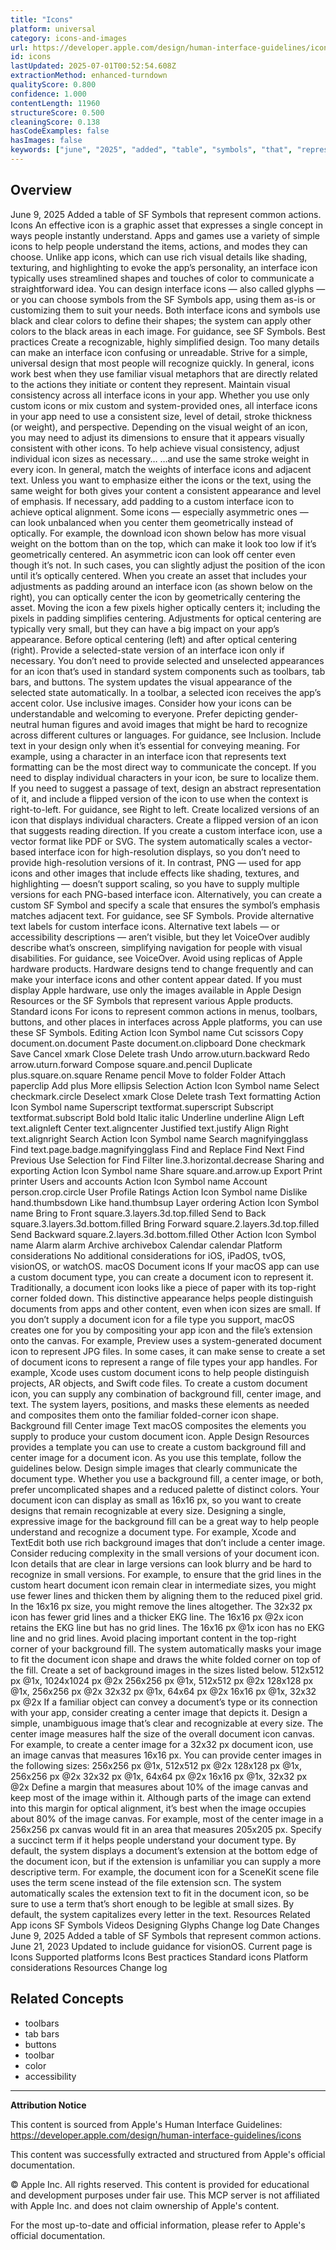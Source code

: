 ```yaml
---
title: "Icons"
platform: universal
category: icons-and-images
url: https://developer.apple.com/design/human-interface-guidelines/icons
id: icons
lastUpdated: 2025-07-01T00:52:54.608Z
extractionMethod: enhanced-turndown
qualityScore: 0.800
confidence: 1.000
contentLength: 11960
structureScore: 0.500
cleaningScore: 0.138
hasCodeExamples: false
hasImages: false
keywords: ["june", "2025", "added", "table", "symbols", "that", "represent", "common", "actions", "icons"]
---
```

## Overview

June 9, 2025 Added a table of SF Symbols that represent common actions. Icons An effective icon is a graphic asset that expresses a single concept in ways people instantly understand. Apps and games use a variety of simple icons to help people understand the items, actions, and modes they can choose. Unlike app icons, which can use rich visual details like shading, texturing, and highlighting to evoke the app’s personality, an interface icon typically uses streamlined shapes and touches of color to communicate a straightforward idea. You can design interface icons — also called glyphs — or you can choose symbols from the SF Symbols app, using them as-is or customizing them to suit your needs. Both interface icons and symbols use black and clear colors to define their shapes; the system can apply other colors to the black areas in each image. For guidance, see SF Symbols. Best practices Create a recognizable, highly simplified design. Too many details can make an interface icon confusing or unreadable. Strive for a simple, universal design that most people will recognize quickly. In general, icons work best when they use familiar visual metaphors that are directly related to the actions they initiate or content they represent. Maintain visual consistency across all interface icons in your app. Whether you use only custom icons or mix custom and system-provided ones, all interface icons in your app need to use a consistent size, level of detail, stroke thickness (or weight), and perspective. Depending on the visual weight of an icon, you may need to adjust its dimensions to ensure that it appears visually consistent with other icons. To help achieve visual consistency, adjust individual icon sizes as necessary… …and use the same stroke weight in every icon. In general, match the weights of interface icons and adjacent text. Unless you want to emphasize either the icons or the text, using the same weight for both gives your content a consistent appearance and level of emphasis. If necessary, add padding to a custom interface icon to achieve optical alignment. Some icons — especially asymmetric ones — can look unbalanced when you center them geometrically instead of optically. For example, the download icon shown below has more visual weight on the bottom than on the top, which can make it look too low if it’s geometrically centered. An asymmetric icon can look off center even though it’s not. In such cases, you can slightly adjust the position of the icon until it’s optically centered. When you create an asset that includes your adjustments as padding around an interface icon (as shown below on the right), you can optically center the icon by geometrically centering the asset. Moving the icon a few pixels higher optically centers it; including the pixels in padding simplifies centering. Adjustments for optical centering are typically very small, but they can have a big impact on your app’s appearance. Before optical centering (left) and after optical centering (right). Provide a selected-state version of an interface icon only if necessary. You don’t need to provide selected and unselected appearances for an icon that’s used in standard system components such as toolbars, tab bars, and buttons. The system updates the visual appearance of the selected state automatically. In a toolbar, a selected icon receives the app’s accent color. Use inclusive images. Consider how your icons can be understandable and welcoming to everyone. Prefer depicting gender-neutral human figures and avoid images that might be hard to recognize across different cultures or languages. For guidance, see Inclusion. Include text in your design only when it’s essential for conveying meaning. For example, using a character in an interface icon that represents text formatting can be the most direct way to communicate the concept. If you need to display individual characters in your icon, be sure to localize them. If you need to suggest a passage of text, design an abstract representation of it, and include a flipped version of the icon to use when the context is right-to-left. For guidance, see Right to left. Create localized versions of an icon that displays individual characters. Create a flipped version of an icon that suggests reading direction. If you create a custom interface icon, use a vector format like PDF or SVG. The system automatically scales a vector-based interface icon for high-resolution displays, so you don’t need to provide high-resolution versions of it. In contrast, PNG — used for app icons and other images that include effects like shading, textures, and highlighting — doesn’t support scaling, so you have to supply multiple versions for each PNG-based interface icon. Alternatively, you can create a custom SF Symbol and specify a scale that ensures the symbol’s emphasis matches adjacent text. For guidance, see SF Symbols. Provide alternative text labels for custom interface icons. Alternative text labels — or accessibility descriptions — aren’t visible, but they let VoiceOver audibly describe what’s onscreen, simplifying navigation for people with visual disabilities. For guidance, see VoiceOver. Avoid using replicas of Apple hardware products. Hardware designs tend to change frequently and can make your interface icons and other content appear dated. If you must display Apple hardware, use only the images available in Apple Design Resources or the SF Symbols that represent various Apple products. Standard icons For icons to represent common actions in menus, toolbars, buttons, and other places in interfaces across Apple platforms, you can use these SF Symbols. Editing Action Icon Symbol name Cut scissors Copy document.on.document Paste document.on.clipboard Done checkmark Save Cancel xmark Close Delete trash Undo arrow.uturn.backward Redo arrow.uturn.forward Compose square.and.pencil Duplicate plus.square.on.square Rename pencil Move to folder Folder Attach paperclip Add plus More ellipsis Selection Action Icon Symbol name Select checkmark.circle Deselect xmark Close Delete trash Text formatting Action Icon Symbol name Superscript textformat.superscript Subscript textformat.subscript Bold bold Italic italic Underline underline ​​Align Left text.alignleft Center text.aligncenter Justified text.justify Align Right text.alignright Search Action Icon Symbol name Search magnifyingglass Find text.page.badge.magnifyingglass Find and Replace Find Next Find Previous Use Selection for Find Filter line.3.horizontal.decrease Sharing and exporting Action Icon Symbol name Share square.and.arrow.up Export Print printer Users and accounts Action Icon Symbol name Account person.crop.circle User Profile Ratings Action Icon Symbol name Dislike hand.thumbsdown Like hand.thumbsup Layer ordering Action Icon Symbol name Bring to Front square.3.layers.3d.top.filled Send to Back square.3.layers.3d.bottom.filled Bring Forward square.2.layers.3d.top.filled Send Backward square.2.layers.3d.bottom.filled Other Action Icon Symbol name Alarm alarm Archive archivebox Calendar calendar Platform considerations No additional considerations for iOS, iPadOS, tvOS, visionOS, or watchOS. macOS Document icons If your macOS app can use a custom document type, you can create a document icon to represent it. Traditionally, a document icon looks like a piece of paper with its top-right corner folded down. This distinctive appearance helps people distinguish documents from apps and other content, even when icon sizes are small. If you don’t supply a document icon for a file type you support, macOS creates one for you by compositing your app icon and the file’s extension onto the canvas. For example, Preview uses a system-generated document icon to represent JPG files. In some cases, it can make sense to create a set of document icons to represent a range of file types your app handles. For example, Xcode uses custom document icons to help people distinguish projects, AR objects, and Swift code files. To create a custom document icon, you can supply any combination of background fill, center image, and text. The system layers, positions, and masks these elements as needed and composites them onto the familiar folded-corner icon shape. Background fill Center image Text macOS composites the elements you supply to produce your custom document icon. Apple Design Resources provides a template you can use to create a custom background fill and center image for a document icon. As you use this template, follow the guidelines below. Design simple images that clearly communicate the document type. Whether you use a background fill, a center image, or both, prefer uncomplicated shapes and a reduced palette of distinct colors. Your document icon can display as small as 16x16 px, so you want to create designs that remain recognizable at every size. Designing a single, expressive image for the background fill can be a great way to help people understand and recognize a document type. For example, Xcode and TextEdit both use rich background images that don’t include a center image. Consider reducing complexity in the small versions of your document icon. Icon details that are clear in large versions can look blurry and be hard to recognize in small versions. For example, to ensure that the grid lines in the custom heart document icon remain clear in intermediate sizes, you might use fewer lines and thicken them by aligning them to the reduced pixel grid. In the 16x16 px size, you might remove the lines altogether. The 32x32 px icon has fewer grid lines and a thicker EKG line. The 16x16 px @2x icon retains the EKG line but has no grid lines. The 16x16 px @1x icon has no EKG line and no grid lines. Avoid placing important content in the top-right corner of your background fill. The system automatically masks your image to fit the document icon shape and draws the white folded corner on top of the fill. Create a set of background images in the sizes listed below. 512x512 px @1x, 1024x1024 px @2x 256x256 px @1x, 512x512 px @2x 128x128 px @1x, 256x256 px @2x 32x32 px @1x, 64x64 px @2x 16x16 px @1x, 32x32 px @2x If a familiar object can convey a document’s type or its connection with your app, consider creating a center image that depicts it. Design a simple, unambiguous image that’s clear and recognizable at every size. The center image measures half the size of the overall document icon canvas. For example, to create a center image for a 32x32 px document icon, use an image canvas that measures 16x16 px. You can provide center images in the following sizes: 256x256 px @1x, 512x512 px @2x 128x128 px @1x, 256x256 px @2x 32x32 px @1x, 64x64 px @2x 16x16 px @1x, 32x32 px @2x Define a margin that measures about 10% of the image canvas and keep most of the image within it. Although parts of the image can extend into this margin for optical alignment, it’s best when the image occupies about 80% of the image canvas. For example, most of the center image in a 256x256 px canvas would fit in an area that measures 205x205 px. Specify a succinct term if it helps people understand your document type. By default, the system displays a document’s extension at the bottom edge of the document icon, but if the extension is unfamiliar you can supply a more descriptive term. For example, the document icon for a SceneKit scene file uses the term scene instead of the file extension scn. The system automatically scales the extension text to fit in the document icon, so be sure to use a term that’s short enough to be legible at small sizes. By default, the system capitalizes every letter in the text. Resources Related App icons SF Symbols Videos Designing Glyphs Change log Date Changes June 9, 2025 Added a table of SF Symbols that represent common actions. June 21, 2023 Updated to include guidance for visionOS. Current page is Icons Supported platforms Icons Best practices Standard icons Platform considerations Resources Change log

## Related Concepts

- toolbars
- tab bars
- buttons
- toolbar
- color
- accessibility

---

**Attribution Notice**

This content is sourced from Apple's Human Interface Guidelines: https://developer.apple.com/design/human-interface-guidelines/icons

This content was successfully extracted and structured from Apple's official documentation.

© Apple Inc. All rights reserved. This content is provided for educational and development purposes under fair use. This MCP server is not affiliated with Apple Inc. and does not claim ownership of Apple's content.

For the most up-to-date and official information, please refer to Apple's official documentation.
